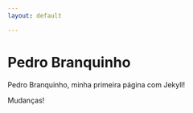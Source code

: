 ```yaml
---
layout: default

---
```


# Pedro Branquinho

Pedro Branquinho, minha primeira página com Jekyll!

Mudanças!
